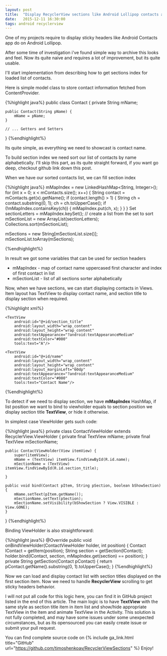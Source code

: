 ```yaml
---
layout: post
title:  "Display RecyclerView sections like Android Lollipop contacts application"
date:   2015-12-11 16:30:00
tags: android recyclerview
---
```


One of my projects require to display sticky headers like Android Contacts app do on Android Lollipop.

After some time of investigation i've found simple way to archive this looks and feel. Now its quite naive and requires a lot of improvement, but its quite usable.

I'll start implementation from describing how to get sections index for loaded list of contacts.

Here is simple model class to store contact information fetched from ContentProvider.

{%highlight java%}
public class Contact {
    private String mName;

    public Contact(String pName) {
        mName = pName;
    }

    // ... Getters and Setters
}
{%endhighlight%}

Its quite simple, as everything we need to showcast is contact name.

To build section index we need sort our list of contacts by name alphabetically. I'll skip this part, as its quite straight forward, if you want go deep, checkout github link down this post.

When we have our sorted contacts list, we can fill section index

{%highlight java%}
mMapIndex = new LinkedHashMap<String, Integer>();
for (int x = 0; x < mContacts.size(); x++) {
    String contact = mContacts.get(x).getName();
    if (contact.length() > 1) {
        String ch = contact.substring(0, 1);
        ch = ch.toUpperCase();
        if (!mMapIndex.containsKey(ch)) {
            mMapIndex.put(ch, x);
        }
    }
}
Set<String> sectionLetters = mMapIndex.keySet();
// create a list from the set to sort
mSectionList = new ArrayList<String>(sectionLetters);
Collections.sort(mSectionList);

mSections = new String[mSectionList.size()];
mSectionList.toArray(mSections);

{%endhighlight%}

In result we got some variables that can be used for section headers

* mMapIndex - map of contact name uppercased first character and index of first contact in list
* mSectionList - list of all sections sorter alphabetically

Now, when we have sections, we can start displaying contacts in Views. Item layout has TextView to display contact name, and section title to display section when required.

{%highlight xml%}
<?xml version="1.0" encoding="utf-8"?>
<RelativeLayout xmlns:android="http://schemas.android.com/apk/res/android"
                xmlns:tools="http://schemas.android.com/tools"
                android:layout_width="match_parent"
                android:layout_height="match_parent"
                android:orientation="horizontal"
                android:paddingBottom="20dp"
                android:paddingRight="10dp">

    <TextView
        android:id="@+id/section_title"
        android:layout_width="wrap_content"
        android:layout_height="wrap_content"
        android:textAppearance="?android:textAppearanceMedium"
        android:textColor="#000"
        tools:text="A"/>

    <TextView
        android:id="@+id/name"
        android:layout_width="wrap_content"
        android:layout_height="wrap_content"
        android:layout_marginLeft="60dp"
        android:textAppearance="?android:textAppearanceMedium"
        android:textColor="#000"
        tools:text="Contact Name"/>
</RelativeLayout>
{%endhighlight%}


To detect if we need to display section, we have **mMapIndex** HashMap, if list position we want to bind to viewholder equals to section position we display section title **TextView**, or hide it otherwise.

In simplest case ViewHolder gets such code:

{%highlight java%}
private class ContactViewHolder extends RecyclerView.ViewHolder {
    private final TextView mName;
    private final TextView mSectionName;

    public ContactViewHolder(View itemView) {
        super(itemView);
        mName = (TextView) itemView.findViewById(R.id.name);
        mSectionName = (TextView) itemView.findViewById(R.id.section_title);

    }

    public void bind(Contact pItem, String pSection, boolean bShowSection) {
        mName.setText(pItem.getName());
        mSectionName.setText(pSection);
        mSectionName.setVisibility(bShowSection ? View.VISIBLE : View.GONE);
    }
}
{%endhighlight%}

Binding ViewHolder is also straightforward:

{%highlight java%}
@Override
public void onBindViewHolder(ContactViewHolder holder, int position) {
    Contact lContact = getItem(position);
    String section = getSection(lContact);
    holder.bind(lContact, section, mMapIndex.get(section) == position);
}
private String getSection(Contact pContact) {
    return pContact.getName().substring(0, 1).toUpperCase();
}
{%endhighlight%}

Now we can load and display contact list with section titles displayed on the first section item. Now we need to handle **RecyclerView** scrolling to get sticky headers behavior.

I will not put all code for this logic here, you can find it in GitHub project listed in the end of this article.
The main logic is to have **TextView** with the same style as section title item in item list and show/hide appropriate TextView in the item and animate TextView in the Activity. 
This solution is not fully completed, and may have some issues under some unexpected circumstances, but as its opensourced you can easily create issue or submit your pull request.

You can find complete source code on {% include ga_link.html title="GitHub" url="https://github.com/timoshenkoav/RecyclerViewSections" %}
Enjoy!

